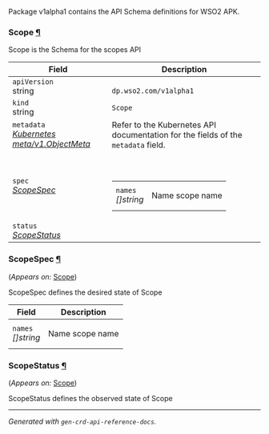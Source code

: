 <p>
<p>Package v1alpha1 contains the API Schema definitions for WSO2 APK.</p>
</p>
<h3 id="dp.wso2.com/v1alpha1.Scope">Scope
    <a class="headerlink" href="#dp.wso2.com%2fv1alpha1.Scope" title="Permanent link">¶</a>
</h3>
<p>
<p>Scope is the Schema for the scopes API</p>
</p>
<table>
    <thead>
        <tr>
            <th>Field</th>
            <th>Description</th>
        </tr>
    </thead>
    <tbody>
        <tr>
            <td>
                <code>apiVersion</code></br>
                string
            </td>
            <td>
                <code>
dp.wso2.com/v1alpha1
</code>
            </td>
        </tr>
        <tr>
            <td>
                <code>kind</code></br>
                string
            </td>
            <td><code>Scope</code></td>
        </tr>
        <tr>
            <td>
                <code>metadata</code></br>
                <em>
                    <a href="https://kubernetes.io/docs/reference/generated/kubernetes-api/v1.23/#objectmeta-v1-meta">
                        Kubernetes meta/v1.ObjectMeta
                    </a>
                </em>
            </td>
            <td>
                Refer to the Kubernetes API documentation for the fields of the
                <code>metadata</code> field.
            </td>
        </tr>
        <tr>
            <td>
                <code>spec</code></br>
                <em>
                    <a href="#dp.wso2.com/v1alpha1.ScopeSpec">
                        ScopeSpec
                    </a>
                </em>
            </td>
            <td>
                <br />
                <br />
                <table>
                    <tr>
                        <td>
                            <code>names</code></br>
                            <em>
                                []string
                            </em>
                        </td>
                        <td>
                            <p>Name scope name</p>
                        </td>
                    </tr>
                </table>
            </td>
        </tr>
        <tr>
            <td>
                <code>status</code></br>
                <em>
                    <a href="#dp.wso2.com/v1alpha1.ScopeStatus">
                        ScopeStatus
                    </a>
                </em>
            </td>
            <td>
            </td>
        </tr>
    </tbody>
</table>
<h3 id="dp.wso2.com/v1alpha1.ScopeSpec">ScopeSpec
    <a class="headerlink" href="#dp.wso2.com%2fv1alpha1.ScopeSpec" title="Permanent link">¶</a>
</h3>
<p>
    (<em>Appears on:</em>
    <a href="#dp.wso2.com/v1alpha1.Scope">Scope</a>)
</p>
<p>
<p>ScopeSpec defines the desired state of Scope</p>
</p>
<table>
    <thead>
        <tr>
            <th>Field</th>
            <th>Description</th>
        </tr>
    </thead>
    <tbody>
        <tr>
            <td>
                <code>names</code></br>
                <em>
                    []string
                </em>
            </td>
            <td>
                <p>Name scope name</p>
            </td>
        </tr>
    </tbody>
</table>
<h3 id="dp.wso2.com/v1alpha1.ScopeStatus">ScopeStatus
    <a class="headerlink" href="#dp.wso2.com%2fv1alpha1.ScopeStatus" title="Permanent link">¶</a>
</h3>
<p>
    (<em>Appears on:</em>
    <a href="#dp.wso2.com/v1alpha1.Scope">Scope</a>)
</p>
<p>
<p>ScopeStatus defines the observed state of Scope</p>
</p>
<hr />
<p><em>
        Generated with <code>gen-crd-api-reference-docs</code>.
    </em></p>